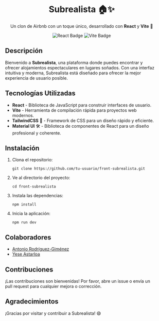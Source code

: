 <html lang="en">
<head>
  <meta charset="UTF-8">
  <meta name="viewport" content="width=device-width, initial-scale=1.0">
</head>
<body>

<h1 align="center">Subrealista 🏠✨</h1>
<p align="center">Un clon de Airbnb con un toque único, desarrollado con <strong>React</strong> y <strong>Vite</strong> 🚀</p>

<p align="center">
  <img src="https://img.shields.io/badge/React-v17.0.2-blue" alt="React Badge">
  <img src="https://img.shields.io/badge/Vite-v2.9.9-yellow" alt="Vite Badge">
</p>

<h2>Descripción</h2>
<p>Bienvenido a <strong>Subrealista</strong>, una plataforma donde puedes encontrar y ofrecer alojamientos espectaculares en lugares soñados. Con una interfaz intuitiva y moderna, Subrealista está diseñado para ofrecer la mejor experiencia de usuario posible.</p>

<h2>Tecnologías Utilizadas</h2>
<ul>
  <li><strong>React</strong> - Biblioteca de JavaScript para construir interfaces de usuario.</li>
  <li><strong>Vite</strong> - Herramienta de compilación rápida para proyectos web modernos.</li>
  <li><strong>TailwindCSS</strong> 🌈 - Framework de CSS para un diseño rápido y eficiente.</li>
  <li><strong>Material UI</strong> 🛠️ - Biblioteca de componentes de React para un diseño profesional y coherente.</li>
</ul>

<h2>Instalación</h2>
<ol>
  <li>Clona el repositorio:
    <pre><code>git clone https://github.com/tu-usuario/front-subrealista.git</code></pre>
  </li>
  <li>Ve al directorio del proyecto:
    <pre><code>cd front-subrealista</code></pre>
  </li>
  <li>Instala las dependencias:
    <pre><code>npm install</code></pre>
  </li>
  <li>Inicia la aplicación:
    <pre><code>npm run dev</code></pre>
  </li>
</ol>

<h2>Colaboradores</h2>
<ul>
  <li><a href="https://www.linkedin.com/in/antoniorg-dev/" target="_blank">Antonio Rodríguez-Giménez</a></li>
  <li><a href="https://www.linkedin.com/in/yese-astarloa/" target="_blank">Yese Astarloa</a></li>
</ul>

<h2>Contribuciones</h2>
<p>¡Las contribuciones son bienvenidas! Por favor, abre un issue o envía un pull request para cualquier mejora o corrección.</p>

<h2>Agradecimientos</h2>
<p>¡Gracias por visitar y contribuir a Subrealista! 😄</p>

</body>
</html>

